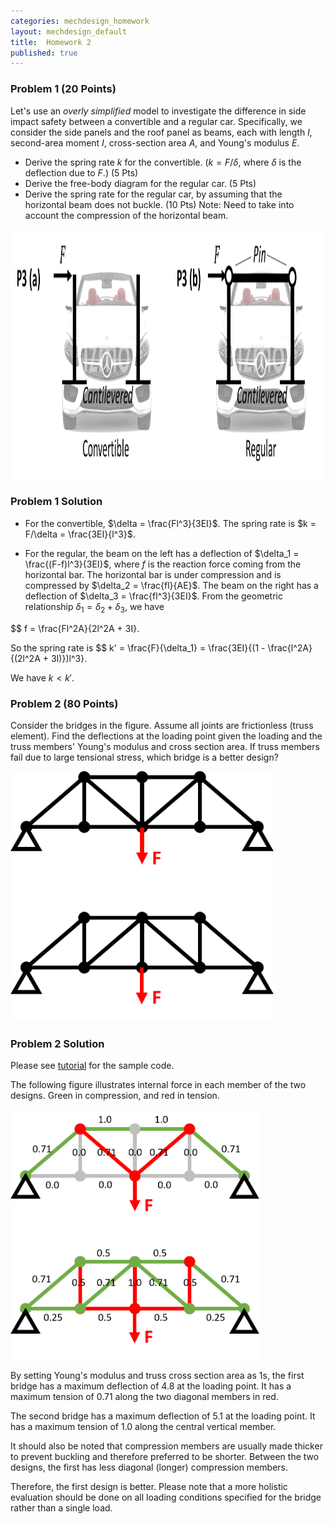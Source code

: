 ```yaml
---
categories: mechdesign_homework
layout: mechdesign_default
title:  Homework 2
published: true
---
```

<style TYPE="text/css">
code.has-jax {font: inherit; font-size: 100%; background: inherit; border: inherit;}
</style>
<script type="text/x-mathjax-config">
MathJax.Hub.Config({
    tex2jax: {
        inlineMath: [['$','$'], ['\\(','\\)']],
        skipTags: ['script', 'noscript', 'style', 'textarea', 'pre'] // removed 'code' entry
    }
});
MathJax.Hub.Queue(function() {
    var all = MathJax.Hub.getAllJax(), i;
    for(i = 0; i < all.length; i += 1) {
        all[i].SourceElement().parentNode.className += ' has-jax';
    }
});
</script>
<script type="text/javascript" async
  src="https://cdnjs.cloudflare.com/ajax/libs/mathjax/2.7.1/MathJax.js?config=TeX-AMS-MML_HTMLorMML">
</script>


### Problem 1 (20 Points)
Let's use an *overly simplified* model to investigate the difference in side impact safety 
between a convertible and a regular car. Specifically, we consider the side panels and the roof
panel as beams, each with length $l$, second-area moment $I$, cross-section area $A$, and Young's 
modulus $E$. 
	
* Derive the spring rate $k$ for the convertible. ($k=F/\delta$, where $\delta$ is the deflection 
due to $F$.) (5 Pts)
* Derive the free-body diagram for the regular car. (5 Pts)
* Derive the spring rate for the regular car, by assuming that the horizontal beam does not buckle. (10 Pts) 
Note: Need to take into account the compression of the horizontal beam.

<img src="/_images/mechdesign/hw2_car.png" alt="Drawing" style="height: 400px;"/> 


### Problem 1 Solution

* For the convertible, $\delta = \frac{Fl^3}{3EI}$. The spring rate is $k = F/\delta = \frac{3EI}{l^3}$.

* For the regular, the beam on the left has a deflection of $\delta_1 = \frac{(F-f)l^3}{3EI}$, 
where $f$ is the reaction force coming from the horizontal bar. 
The horizontal bar is under compression and is compressed by $\delta_2 = \frac{fl}{AE}$.
The beam on the right has a deflection of $\delta_3 = \frac{fl^3}{3EI}$.
From the geometric relationship $\delta_1 = \delta_2 + \delta_3$, we have

$$ f = \frac{Fl^2A}{2l^2A + 3I}.

So the spring rate is $$ k' = \frac{F}{\delta_1} = \frac{3EI}{(1 - \frac{l^2A}{(2l^2A + 3I)})l^3}.

We have $k < k'$.

### Problem 2 (80 Points)
Consider the bridges in the figure. Assume all joints are frictionless (truss element).
Find the deflections at the loading point given the loading and the truss members' Young's 
modulus and cross section area. If truss members fail due to large tensional stress, which bridge is a better design?

<img src="/_images/mechdesign/hw2_bridge.png" alt="Drawing" style="height: 400px;"/> 


### Problem 2 Solution

Please see [tutorial](https://designinformaticslab.github.io/mechdesign_lecture/2023/02/09/fea.html) for the sample code.

The following figure illustrates internal force in each member of the two designs. Green in compression, and red in tension.

<img src="/_images/mechdesign/hw2_bridge_solution.png" alt="Drawing" style="height: 400px;"/> 

By setting Young's modulus and truss cross section area as 1s, the first bridge has a maximum
 deflection of 4.8 at the loading point. It has a maximum tension of 0.71 along the two diagonal members in red.

The second bridge has a maximum deflection of 5.1 at the loading point. It has a maximum tension of 1.0 along 
the central vertical member.  

It should also be noted that compression members are usually made thicker to prevent buckling and therefore 
preferred to be shorter. Between the two designs, the first has less diagonal (longer) compression members.

Therefore, the first design is better. 
Please note that a more holistic evaluation should be done on all loading conditions specified for the bridge rather than a single load.


